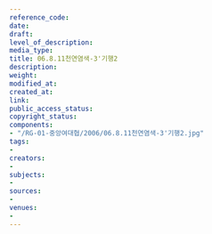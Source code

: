 ```yaml
---
reference_code: 
date: 
draft: 
level_of_description: 
media_type: 
title: 06.8.11천연염색-3'기행2
description: 
weight: 
modified_at: 
created_at: 
link: 
public_access_status: 
copyright_status: 
components:
- "/RG-01-중앙여대협/2006/06.8.11천연염색-3'기행2.jpg"
tags:
- 
creators:
- 
subjects:
- 
sources:
- 
venues:
- 
---
```

